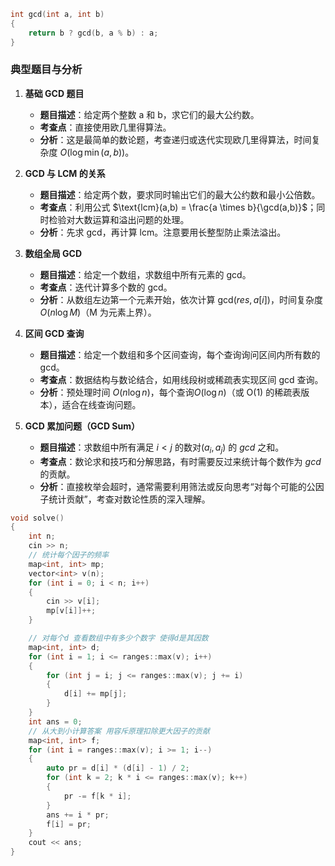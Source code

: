 ```cpp
int gcd(int a, int b)
{
	return b ? gcd(b, a % b) : a;
}
```

### 典型题目与分析

1.  **基础 GCD 题目**
    
    - **题目描述**：给定两个整数 a 和 b，求它们的最大公约数。
    - **考查点**：直接使用欧几里得算法。
    - **分析**：这是最简单的数论题，考查递归或迭代实现欧几里得算法，时间复杂度 $O(\log \min(a,b))$。

2. **GCD 与 LCM 的关系**
    
    - **题目描述**：给定两个数，要求同时输出它们的最大公约数和最小公倍数。
    - **考查点**：利用公式  $\text{lcm}(a,b) = \frac{a \times b}{\gcd(a,b)}$；同时检验对大数运算和溢出问题的处理。
    - **分析**：先求 gcd，再计算 lcm。注意要用长整型防止乘法溢出。

3. **数组全局 GCD**
    
    - **题目描述**：给定一个数组，求数组中所有元素的 gcd。
    - **考查点**：迭代计算多个数的 gcd。
    - **分析**：从数组左边第一个元素开始，依次计算 $\text{gcd}(res, a[i])$，时间复杂度  $O(n \log M)$（M 为元素上界）。

4. **区间 GCD 查询**
    
    - **题目描述**：给定一个数组和多个区间查询，每个查询询问区间内所有数的 gcd。
    - **考查点**：数据结构与数论结合，如用线段树或稀疏表实现区间 gcd 查询。
    - **分析**：预处理时间 $O(n\log n)$，每个查询$O(\log n)$（或 O(1) 的稀疏表版本），适合在线查询问题。

5. **GCD 累加问题（GCD Sum）**
    
    - **题目描述**：求数组中所有满足 $i < j$ 的数对$(a_i, a_j)$ 的 $gcd$ 之和。
    - **考查点**：数论求和技巧和分解思路，有时需要反过来统计每个数作为 $gcd$ 的贡献。
    - **分析**：直接枚举会超时，通常需要利用筛法或反向思考“对每个可能的公因子统计贡献”，考查对数论性质的深入理解。

```cpp
void solve()
{
	int n;
	cin >> n;
	// 统计每个因子的频率
	map<int, int> mp;
	vector<int> v(n);
	for (int i = 0; i < n; i++) 
	{
		cin >> v[i];
		mp[v[i]]++;	
	}

	// 对每个d 查看数组中有多少个数字 使得d是其因数
	map<int, int> d;
	for (int i = 1; i <= ranges::max(v); i++)
	{
		for (int j = i; j <= ranges::max(v); j += i)
		{
			d[i] += mp[j];
		}
	}
	int ans = 0;
	// 从大到小计算答案 用容斥原理扣除更大因子的贡献
	map<int, int> f;
	for (int i = ranges::max(v); i >= 1; i--)
	{
		auto pr = d[i] * (d[i] - 1) / 2;
		for (int k = 2; k * i <= ranges::max(v); k++)
		{
			pr -= f[k * i];
		}
		ans += i * pr;
		f[i] = pr;
	}
	cout << ans;
}
```
